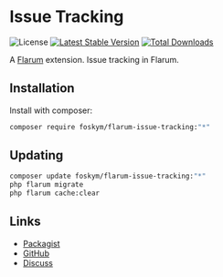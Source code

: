 # Issue Tracking

![License](https://img.shields.io/badge/license-MIT-blue.svg) [![Latest Stable Version](https://img.shields.io/packagist/v/foskym/flarum-issue-tracking.svg)](https://packagist.org/packages/foskym/flarum-issue-tracking) [![Total Downloads](https://img.shields.io/packagist/dt/foskym/flarum-issue-tracking.svg)](https://packagist.org/packages/foskym/flarum-issue-tracking)

A [Flarum](http://flarum.org) extension. Issue tracking in Flarum.

## Installation

Install with composer:

```sh
composer require foskym/flarum-issue-tracking:"*"
```

## Updating

```sh
composer update foskym/flarum-issue-tracking:"*"
php flarum migrate
php flarum cache:clear
```

## Links

- [Packagist](https://packagist.org/packages/foskym/flarum-issue-tracking)
- [GitHub](https://github.com/foskym/flarum-issue-tracking)
- [Discuss](https://discuss.flarum.org/d/PUT_DISCUSS_SLUG_HERE)
